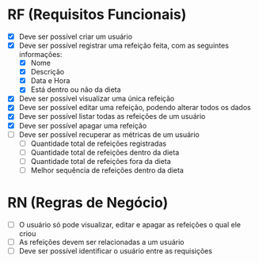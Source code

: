 # RF (Requisitos Funcionais)

- [x] Deve ser possível criar um usuário
- [x] Deve ser possível registrar uma refeição feita, com as seguintes informações:
  - [x] Nome
  - [x] Descrição
  - [x] Data e Hora
  - [x] Está dentro ou não da dieta
- [x] Deve ser possível visualizar uma única refeição
- [x] Deve ser possível editar uma refeição, podendo alterar todos os dados
- [x] Deve ser possível listar todas as refeições de um usuário
- [x] Deve ser possível apagar uma refeição
- [ ] Deve ser possível recuperar as métricas de um usuário
  - [ ] Quantidade total de refeições registradas
  - [ ] Quantidade total de refeições dentro da dieta
  - [ ] Quantidade total de refeições fora da dieta
  - [ ] Melhor sequência de refeições dentro da dieta

# RN (Regras de Negócio)

- [ ] O usuário só pode visualizar, editar e apagar as refeições o qual ele criou
- [ ] As refeições devem ser relacionadas a um usuário
- [ ] Deve ser possível identificar o usuário entre as requisições
